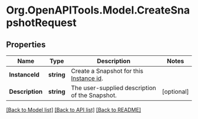 # Org.OpenAPITools.Model.CreateSnapshotRequest

## Properties

Name | Type | Description | Notes
------------ | ------------- | ------------- | -------------
**InstanceId** | **string** | Create a Snapshot for this [Instance id](#operation/list-instances). | 
**Description** | **string** | The user-supplied description of the Snapshot. | [optional] 

[[Back to Model list]](../README.md#documentation-for-models) [[Back to API list]](../README.md#documentation-for-api-endpoints) [[Back to README]](../README.md)

